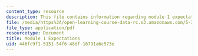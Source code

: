 ```yaml
---
content_type: resource
description: This file contains information regarding module 1 expectations.
file: /media/https%3A/open-learning-course-data-rc.s3.amazonaws.com/5-35-introduction-to-experimental-chemistry-fall-2012/446fc9f1515154f648df16791a6c573e_MIT5_35F12_Module1Expectat.pdf
file_type: application/pdf
resourcetype: Document
title: Module 1 Expectations
uid: 446fc9f1-5151-54f6-48df-16791a6c573e
---
```

